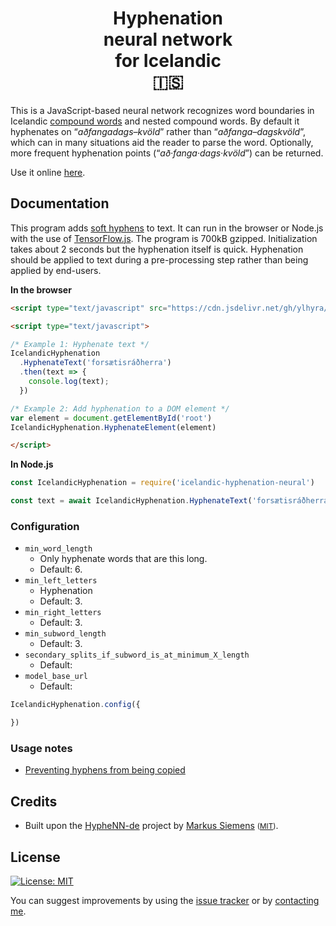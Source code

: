 <h1 align="center">Hyphenation <br/>neural network <br/>for Icelandic <br/>🇮🇸</h1>

This is a JavaScript-based neural network recognizes word boundaries in Icelandic [compound words](https://en.wikipedia.org/wiki/Compound_(linguistics)) and nested compound words. By default it hyphenates on “*aðfangadags–kvöld*” rather than “*aðfanga–dagskvöld*”, which can in many situations aid the reader to parse the word. Optionally, more frequent hyphenation points (“*að·fanga·dags·kvöld*”) can be returned.

Use it online [here](http://hyphenation.ylhyra.is/).

## Documentation

This program adds [soft hyphens](https://en.wikipedia.org/wiki/Soft_hyphen) to text. It can run in the browser or Node.js with the use of [TensorFlow.js](https://www.tensorflow.org/js). The program is 700kB gzipped. Initialization takes about 2 seconds but the hyphenation itself is quick. Hyphenation should be applied to text during a pre-processing step rather than being applied by end-users.

**In the browser**

```html
<script type="text/javascript" src="https://cdn.jsdelivr.net/gh/ylhyra/icelandic-hyphenation-neural/build/core.js"></script>

<script type="text/javascript">

/* Example 1: Hyphenate text */
IcelandicHyphenation
  .HyphenateText('forsætisráðherra')
  .then(text => {
    console.log(text);
  })

/* Example 2: Add hyphenation to a DOM element */
var element = document.getElementById('root')
IcelandicHyphenation.HyphenateElement(element)

</script>
```

**In Node.js**

```js
const IcelandicHyphenation = require('icelandic-hyphenation-neural')

const text = await IcelandicHyphenation.HyphenateText('forsætisráðherra')
```

### Configuration

- `min_word_length`
  - Only hyphenate words that are this long.
  - Default: 6.
- `min_left_letters`
  - Hyphenation 
  - Default:  3.
- `min_right_letters`  
  - Default: 3.
- `min_subword_length`
  - Default: 3.
- `secondary_splits_if_subword_is_at_minimum_X_length`
  - Default:
- `model_base_url`
  - Default: 




```js
IcelandicHyphenation.config({

})
```



### Usage notes

* [Preventing hyphens from being copied](https://github.com/egilll/do-not-copy-hyphens#readme)

## Credits

* Built upon the [HypheNN-de](https://github.com/msiemens/HypheNN-de) project by [Markus Siemens](https://github.com/msiemens) <small>([MIT](https://opensource.org/licenses/MIT))</small>.

## License

[![License: MIT](https://img.shields.io/badge/License-MIT-yellow.svg)](https://opensource.org/licenses/MIT)

You can suggest improvements by using the [issue tracker](https://github.com/egilll/icelandic-hyphenation/issues/new) or by [contacting me](mailto:egill@egill.xyz).
